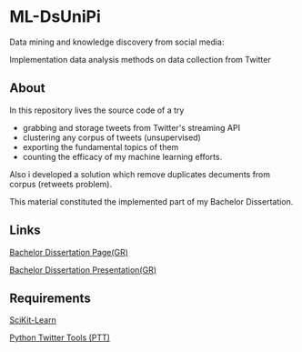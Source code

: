 # ML-DsUniPi
Data mining and knowledge discovery from social media:

Implementation data analysis methods on data collection from Twitter

## About

In this repository lives the source code of a try
- grabbing and storage tweets from Twitter's streaming API
- clustering any corpus of tweets (unsupervised)
- exporting the fundamental topics of them
- counting the efficacy of my machine learning efforts.

Also i developed a solution which remove duplicates decuments from corpus (retweets problem).

This material constituted the implemented part of my Bachelor Dissertation.

## Links

[Bachelor Dissertation Page(GR)](http://dione.lib.unipi.gr/xmlui/handle/unipi/9467?locale-attribute=en)

[Bachelor Dissertation Presentation(GR)](https://docs.google.com/presentation/d/1WMd3h__Gz5IK0F_VtZxqF9Q1ZXcYe_rbi3aNdyWyU5c/edit?usp=sharing)

## Requirements

[SciKit-Learn](http://scikit-learn.org/stable/)

[Python Twitter Tools (PTT)](http://mike.verdone.ca/twitter/)
